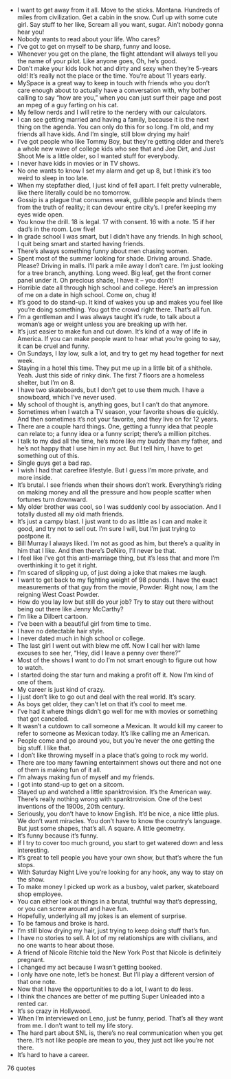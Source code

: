  - I want to get away from it all. Move to the sticks. Montana. Hundreds of miles from civilization. Get a cabin in the snow. Curl up with some cute girl. Say stuff to her like, Scream all you want, sugar. Ain’t nobody gonna hear you!
 - Nobody wants to read about your life. Who cares?
 - I’ve got to get on myself to be sharp, funny and loose.
 - Whenever you get on the plane, the flight attendant will always tell you the name of your pilot. Like anyone goes, Oh, he’s good.
 - Don’t make your kids look hot and dirty and sexy when they’re 5-years old! It’s really not the place or the time. You’re about 11 years early.
 - MySpace is a great way to keep in touch with friends who you don’t care enough about to actually have a conversation with, why bother calling to say “how are you,” when you can just surf their page and post an mpeg of a guy farting on his cat.
 - My fellow nerds and I will retire to the nerdery with our calculators.
 - I can see getting married and having a family, because it is the next thing on the agenda. You can only do this for so long. I’m old, and my friends all have kids. And I’m single, still blow drying my hair!
 - I’ve got people who like Tommy Boy, but they’re getting older and there’s a whole new wave of college kids who see that and Joe Dirt, and Just Shoot Me is a little older, so I wanted stuff for everybody.
 - I never have kids in movies or in TV shows.
 - No one wants to know I set my alarm and get up 8, but I think it’s too weird to sleep in too late.
 - When my stepfather died, I just kind of fell apart. I felt pretty vulnerable, like there literally could be no tomorrow.
 - Gossip is a plague that consumes weak, gullible people and blinds them from the truth of reality; it can devour entire city’s. I prefer keeping my eyes wide open.
 - You know the drill. 18 is legal. 17 with consent. 16 with a note. 15 if her dad’s in the room. Low five!
 - In grade school I was smart, but I didn’t have any friends. In high school, I quit being smart and started having friends.
 - There’s always something funny about men chasing women.
 - Spent most of the summer looking for shade. Driving around. Shade. Please? Driving in malls. I’ll park a mile away I don’t care. I’m just looking for a tree branch, anything. Long weed. Big leaf, get the front corner panel under it. Oh precious shade, I have it – you don’t!
 - Horrible date all through high school and college. Here’s an impression of me on a date in high school. Come on, chug it!
 - It’s good to do stand-up. It kind of wakes you up and makes you feel like you’re doing something. You got the crowd right there. That’s all fun.
 - I’m a gentleman and I was always taught it’s rude, to talk about a woman’s age or weight unless you are breaking up with her.
 - It’s just easier to make fun and cut down. It’s kind of a way of life in America. If you can make people want to hear what you’re going to say, it can be cruel and funny.
 - On Sundays, I lay low, sulk a lot, and try to get my head together for next week.
 - Staying in a hotel this time. They put me up in a little bit of a shithole. Yeah. Just this side of rinky dink. The first 7 floors are a homeless shelter, but I’m on 8.
 - I have two skateboards, but I don’t get to use them much. I have a snowboard, which I’ve never used.
 - My school of thought is, anything goes, but I can’t do that anymore.
 - Sometimes when I watch a TV season, your favorite shows die quickly. And then sometimes it’s not your favorite, and they live on for 12 years.
 - There are a couple hard things. One, getting a funny idea that people can relate to; a funny idea or a funny script; there’s a million pitches.
 - I talk to my dad all the time, he’s more like my buddy than my father, and he’s not happy that I use him in my act. But I tell him, I have to get something out of this.
 - Single guys get a bad rap.
 - I wish I had that carefree lifestyle. But I guess I’m more private, and more inside.
 - It’s brutal. I see friends when their shows don’t work. Everything’s riding on making money and all the pressure and how people scatter when fortunes turn downward.
 - My older brother was cool, so I was suddenly cool by association. And I totally dusted all my old math friends.
 - It’s just a campy blast. I just want to do as little as I can and make it good, and try not to sell out. I’m sure I will, but I’m just trying to postpone it.
 - Bill Murray I always liked. I’m not as good as him, but there’s a quality in him that I like. And then there’s DeNiro, I’ll never be that.
 - I feel like I’ve got this anti-marriage thing, but it’s less that and more I’m overthinking it to get it right.
 - I’m scared of slipping up, of just doing a joke that makes me laugh.
 - I want to get back to my fighting weight of 98 pounds. I have the exact measurements of that guy from the movie, Powder. Right now, I am the reigning West Coast Powder.
 - How do you lay low but still do your job? Try to stay out there without being out there like Jenny McCarthy?
 - I’m like a Dilbert cartoon.
 - I’ve been with a beautiful girl from time to time.
 - I have no detectable hair style.
 - I never dated much in high school or college.
 - The last girl I went out with blew me off. Now I call her with lame excuses to see her, “Hey, did I leave a penny over there?”
 - Most of the shows I want to do I’m not smart enough to figure out how to watch.
 - I started doing the star turn and making a profit off it. Now I’m kind of one of them.
 - My career is just kind of crazy.
 - I just don’t like to go out and deal with the real world. It’s scary.
 - As boys get older, they can’t let on that it’s cool to meet me.
 - I’ve had it where things didn’t go well for me with movies or something that got canceled.
 - It wasn’t a cutdown to call someone a Mexican. It would kill my career to refer to someone as Mexican today. It’s like calling me an American.
 - People come and go around you, but you’re never the one getting the big stuff. I like that.
 - I don’t like throwing myself in a place that’s going to rock my world.
 - There are too many fawning entertainment shows out there and not one of them is making fun of it all.
 - I’m always making fun of myself and my friends.
 - I got into stand-up to get on a sitcom.
 - Stayed up and watched a little spanktrovision. It’s the American way. There’s really nothing wrong with spanktrovision. One of the best inventions of the 1900s, 20th century.
 - Seriously, you don’t have to know English. It’d be nice, a nice little plus. We don’t want miracles. You don’t have to know the country’s language. But just some shapes, that’s all. A square. A little geometry.
 - It’s funny because it’s funny.
 - If I try to cover too much ground, you start to get watered down and less interesting.
 - It’s great to tell people you have your own show, but that’s where the fun stops.
 - With Saturday Night Live you’re looking for any hook, any way to stay on the show.
 - To make money I picked up work as a busboy, valet parker, skateboard shop employee.
 - You can either look at things in a brutal, truthful way that’s depressing, or you can screw around and have fun.
 - Hopefully, underlying all my jokes is an element of surprise.
 - To be famous and broke is hard.
 - I’m still blow drying my hair, just trying to keep doing stuff that’s fun.
 - I have no stories to sell. A lot of my relationships are with civilians, and no one wants to hear about those.
 - A friend of Nicole Ritchie told the New York Post that Nicole is definitely pregnant.
 - I changed my act because I wasn’t getting booked.
 - I only have one note, let’s be honest. But I’ll play a different version of that one note.
 - Now that I have the opportunities to do a lot, I want to do less.
 - I think the chances are better of me putting Super Unleaded into a rented car.
 - It’s so crazy in Hollywood.
 - When I’m interviewed on Leno, just be funny, period. That’s all they want from me. I don’t want to tell my life story.
 - The hard part about SNL is, there’s no real communication when you get there. It’s not like people are mean to you, they just act like you’re not there.
 - It’s hard to have a career.

76 quotes